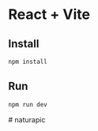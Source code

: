 # React + Vite

## Install

```bash
npm install
```

## Run

```bash
npm run dev
```
#   n a t u r a p i c  
 